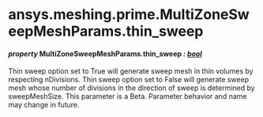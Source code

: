 # ansys.meshing.prime.MultiZoneSweepMeshParams.thin_sweep

#### *property* MultiZoneSweepMeshParams.thin_sweep *: [bool](https://docs.python.org/3.11/library/functions.html#bool)*

Thin sweep option set to True will generate sweep mesh in thin volumes by respecting nDivisions.   Thin sweep option set to False will generate sweep mesh whose number of divisions in the direction of sweep is determined by sweepMeshSize.
This parameter is a Beta. Parameter behavior and name may change in future.

<!-- !! processed by numpydoc !! -->
